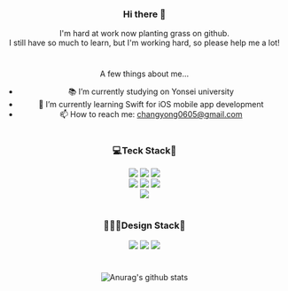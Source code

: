 <div align="center">

### Hi there 👋

I'm hard at work now planting grass on github.  
I still have so much to learn, but I'm working hard, so please help me a lot!

#

A few things about me...
<!--
**devTabasco/devTabasco** is a ✨ _special_ ✨ repository because its `README.md` (this file) appears on your GitHub profile.

Here are some ideas to get you started:

- 🔭 I’m currently working on Korea Railroad Research Institute
- 🌱 I’m currently learning Swift for iOS mobile app development
- 👯 I’m looking to collaborate on ...
- 🤔 I’m looking for help with ...
- 💬 Ask me about ...
- 📫 How to reach me: ...
- 😄 Pronouns: ...
- ⚡ Fun fact: ...
-->

- 📚 I’m currently studying on Yonsei university
- 🌱 I’m currently learning Swift for iOS mobile app development
- 📫 How to reach me: changyong0605@gmail.com

#

<h3>💻Teck Stack📱</h3>

<img src="https://img.shields.io/badge/Swift-white?style=flat&logo=Swift&logoColor=#F05138"/> <img src="https://img.shields.io/badge/Python-white?style=flat&logo=Python&logoColor=#3776AB"/> <img src="https://img.shields.io/badge/Java-MidnightBlue?style=flat&logo=Java&logoColor=#007396"/></br>
<img src="https://img.shields.io/badge/Xcode-white?style=flat&logo=Xcode&logoColor=#147EFB"/> <img src="https://img.shields.io/badge/Eclipse IDE-Midnight Blue?style=flat&logo=Eclipse IDE&logoColor=#2C2255"/> <img src="https://img.shields.io/badge/Visual Studio Code-darkblue?style=flat&logo=Visual Studio Code&logoColor=#007ACC"/></br>
<img src="https://img.shields.io/badge/MySQL-white?style=flat&logo=MySQL&logoColor=#4479A1"/>

#

<h3>👨🏻‍🎨Design Stack🎨</h3>

<img src="https://img.shields.io/badge/Adobe Photoshop-white?style=flat&logo=Adobe Photoshop&logoColor=#31A8FF"/> <img src="https://img.shields.io/badge/Adobe Illustrator-white?style=flat&logo=Adobe Illustrator&logoColor=#FF9A00"/> <img src="https://img.shields.io/badge/Adobe XD-white?style=flat&logo=Adobe XD&logoColor=#FF61F6"/>

#

![Anurag's github stats](https://github-readme-stats.vercel.app/api?username=devTabasco&show_icons=true&theme=vue) 

<!--![Top Langs](https://github-readme-stats.vercel.app/api/top-langs/?username=devTabasco&layout=compact&theme=prussian)-->

</div>
